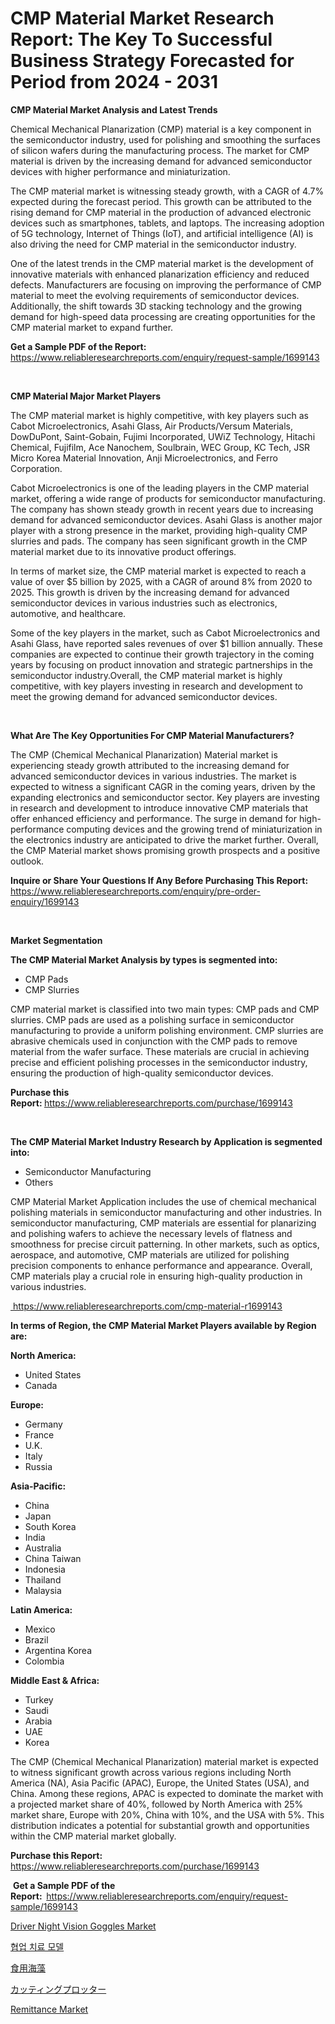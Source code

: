 <p><h1>CMP Material Market Research Report: The Key To Successful Business Strategy Forecasted for Period from 2024 - 2031</h1></p><p><strong>CMP Material Market Analysis and Latest Trends</strong></p>
<p><p>Chemical Mechanical Planarization (CMP) material is a key component in the semiconductor industry, used for polishing and smoothing the surfaces of silicon wafers during the manufacturing process. The market for CMP material is driven by the increasing demand for advanced semiconductor devices with higher performance and miniaturization.</p><p>The CMP material market is witnessing steady growth, with a CAGR of 4.7% expected during the forecast period. This growth can be attributed to the rising demand for CMP material in the production of advanced electronic devices such as smartphones, tablets, and laptops. The increasing adoption of 5G technology, Internet of Things (IoT), and artificial intelligence (AI) is also driving the need for CMP material in the semiconductor industry.</p><p>One of the latest trends in the CMP material market is the development of innovative materials with enhanced planarization efficiency and reduced defects. Manufacturers are focusing on improving the performance of CMP material to meet the evolving requirements of semiconductor devices. Additionally, the shift towards 3D stacking technology and the growing demand for high-speed data processing are creating opportunities for the CMP material market to expand further.</p></p>
<p><strong>Get a Sample PDF of the Report:&nbsp;</strong> <a href="https://www.reliableresearchreports.com/enquiry/request-sample/1699143">https://www.reliableresearchreports.com/enquiry/request-sample/1699143</a></p>
<p>&nbsp;</p>
<p><strong>CMP Material Major Market Players</strong></p>
<p><p>The CMP material market is highly competitive, with key players such as Cabot Microelectronics, Asahi Glass, Air Products/Versum Materials, DowDuPont, Saint-Gobain, Fujimi Incorporated, UWiZ Technology, Hitachi Chemical, Fujifilm, Ace Nanochem, Soulbrain, WEC Group, KC Tech, JSR Micro Korea Material Innovation, Anji Microelectronics, and Ferro Corporation.</p><p>Cabot Microelectronics is one of the leading players in the CMP material market, offering a wide range of products for semiconductor manufacturing. The company has shown steady growth in recent years due to increasing demand for advanced semiconductor devices. Asahi Glass is another major player with a strong presence in the market, providing high-quality CMP slurries and pads. The company has seen significant growth in the CMP material market due to its innovative product offerings.</p><p>In terms of market size, the CMP material market is expected to reach a value of over $5 billion by 2025, with a CAGR of around 8% from 2020 to 2025. This growth is driven by the increasing demand for advanced semiconductor devices in various industries such as electronics, automotive, and healthcare.</p><p>Some of the key players in the market, such as Cabot Microelectronics and Asahi Glass, have reported sales revenues of over $1 billion annually. These companies are expected to continue their growth trajectory in the coming years by focusing on product innovation and strategic partnerships in the semiconductor industry.Overall, the CMP material market is highly competitive, with key players investing in research and development to meet the growing demand for advanced semiconductor devices.</p></p>
<p>&nbsp;</p>
<p><strong>What Are The Key Opportunities For CMP Material Manufacturers?</strong></p>
<p><p>The CMP (Chemical Mechanical Planarization) Material market is experiencing steady growth attributed to the increasing demand for advanced semiconductor devices in various industries. The market is expected to witness a significant CAGR in the coming years, driven by the expanding electronics and semiconductor sector. Key players are investing in research and development to introduce innovative CMP materials that offer enhanced efficiency and performance. The surge in demand for high-performance computing devices and the growing trend of miniaturization in the electronics industry are anticipated to drive the market further. Overall, the CMP Material market shows promising growth prospects and a positive outlook.</p></p>
<p><strong>Inquire or Share Your Questions If Any Before Purchasing This Report:</strong> <a href="https://www.reliableresearchreports.com/enquiry/pre-order-enquiry/1699143">https://www.reliableresearchreports.com/enquiry/pre-order-enquiry/1699143</a></p>
<p>&nbsp;</p>
<p><strong>Market Segmentation</strong></p>
<p><strong>The CMP Material Market Analysis by types is segmented into:</strong></p>
<p><ul><li>CMP Pads</li><li>CMP Slurries</li></ul></p>
<p><p>CMP material market is classified into two main types: CMP pads and CMP slurries. CMP pads are used as a polishing surface in semiconductor manufacturing to provide a uniform polishing environment. CMP slurries are abrasive chemicals used in conjunction with the CMP pads to remove material from the wafer surface. These materials are crucial in achieving precise and efficient polishing processes in the semiconductor industry, ensuring the production of high-quality semiconductor devices.</p></p>
<p><strong>Purchase this Report:&nbsp;</strong><a href="https://www.reliableresearchreports.com/purchase/1699143">https://www.reliableresearchreports.com/purchase/1699143</a></p>
<p>&nbsp;</p>
<p><strong>The CMP Material Market Industry Research by Application is segmented into:</strong></p>
<p><ul><li>Semiconductor Manufacturing</li><li>Others</li></ul></p>
<p><p>CMP Material Market Application includes the use of chemical mechanical polishing materials in semiconductor manufacturing and other industries. In semiconductor manufacturing, CMP materials are essential for planarizing and polishing wafers to achieve the necessary levels of flatness and smoothness for precise circuit patterning. In other markets, such as optics, aerospace, and automotive, CMP materials are utilized for polishing precision components to enhance performance and appearance. Overall, CMP materials play a crucial role in ensuring high-quality production in various industries.</p></p>
<p><a href="https://www.reliableresearchreports.com/cmp-material-r1699143">&nbsp;https://www.reliableresearchreports.com/cmp-material-r1699143</a></p>
<p><strong>In terms of Region, the CMP Material Market Players available by Region are:</strong></p>
<p>
    <p> <strong> North America: </strong>
        <ul>
            <li>United States</li>
            <li>Canada</li>
        </ul>
        </p> 
    <p> <strong> Europe: </strong>
        <ul>
            <li>Germany</li>
            <li>France</li>
            <li>U.K.</li>
            <li>Italy</li>
            <li>Russia</li>
        </ul>
        </p> 
    <p> <strong> Asia-Pacific: </strong>
        <ul>
            <li>China</li>
            <li>Japan</li>
            <li>South Korea</li>
            <li>India</li>
            <li>Australia</li>
            <li>China Taiwan</li>
            <li>Indonesia</li>
            <li>Thailand</li>
            <li>Malaysia</li>
        </ul>
        </p> 
    <p> <strong> Latin America: </strong>
        <ul>
            <li>Mexico</li>
            <li>Brazil</li>
            <li>Argentina Korea</li>
            <li>Colombia</li>
        </ul>
        </p> 
    <p> <strong> Middle East & Africa: </strong>
        <ul>
            <li>Turkey</li>
            <li>Saudi</li>
            <li>Arabia</li>
            <li>UAE</li>
            <li>Korea</li>
        </ul>
    </p>
    </p>
<p><p>The CMP (Chemical Mechanical Planarization) material market is expected to witness significant growth across various regions including North America (NA), Asia Pacific (APAC), Europe, the United States (USA), and China. Among these regions, APAC is expected to dominate the market with a projected market share of 40%, followed by North America with 25% market share, Europe with 20%, China with 10%, and the USA with 5%. This distribution indicates a potential for substantial growth and opportunities within the CMP material market globally.</p></p>
<p><strong>Purchase this Report: </strong><a href="https://www.reliableresearchreports.com/purchase/1699143">https://www.reliableresearchreports.com/purchase/1699143</a></p>
<p>&nbsp;<strong>Get a Sample PDF of the Report:&nbsp;&nbsp;</strong><a href="https://www.reliableresearchreports.com/enquiry/request-sample/1699143">https://www.reliableresearchreports.com/enquiry/request-sample/1699143</a></p>
<p><strong></strong></p>
<p><p><a href="https://github.com/NorbertYates/Market-Research-Report-List-5/blob/main/driver-night-vision-goggles-market.md">Driver Night Vision Goggles Market</a></p><p><a href="https://github.com/durgin521/Market-Research-Report-List-1/blob/main/101792464338.md">협업 치료 모델</a></p><p><a href="https://github.com/JerelSchulit20231/Market-Research-Report-List-1/blob/main/219988965815.md">食用海藻</a></p><p><a href="https://github.com/NovaStamm2023/Market-Research-Report-List-1/blob/main/888349365814.md">カッティングプロッター</a></p><p><a href="https://www.linkedin.com/pulse/remittance-market-competitive-analysis-trends-forecast-2031-8pp4f">Remittance Market</a></p></p>